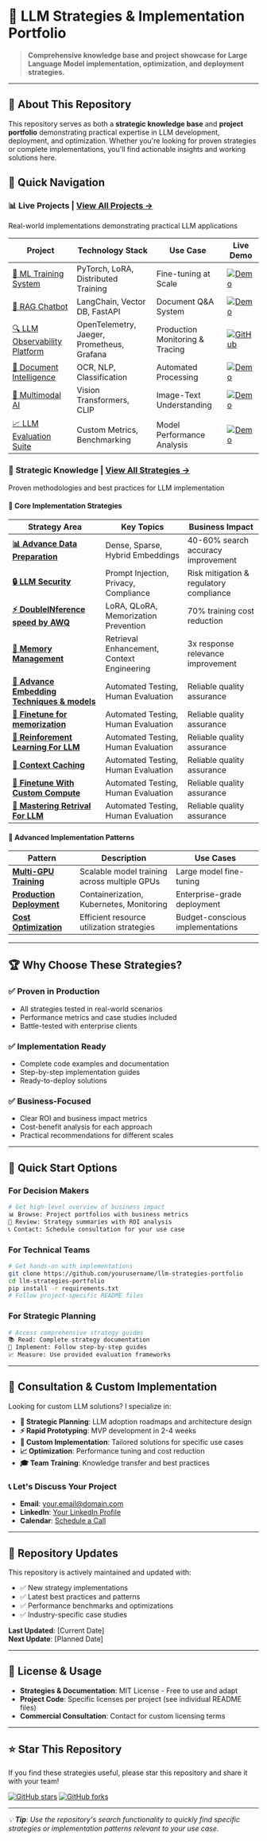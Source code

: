 # 🚀 LLM Strategies & Implementation Portfolio

> **Comprehensive knowledge base and project showcase for Large Language Model implementation, optimization, and deployment strategies.**

---

## 👋 About This Repository

This repository serves as both a **strategic knowledge base** and **project portfolio** demonstrating practical expertise in LLM development, deployment, and optimization. Whether you're looking for proven strategies or complete implementations, you'll find actionable insights and working solutions here.

## 🎯 Quick Navigation

### 📊 **Live Projects** | [View All Projects →](./projects/)
Real-world implementations demonstrating practical LLM applications

| Project | Technology Stack | Use Case | Live Demo |
|---------|-----------------|----------|-----------|
| [🤖 ML Training System](./projects/ml-training-system/) | PyTorch, LoRA, Distributed Training | Fine-tuning at Scale | [![Demo](https://img.shields.io/badge/Demo-Live-green)](demo-link) |
| [💬 RAG Chatbot](./projects/rag-chatbot/) | LangChain, Vector DB, FastAPI | Document Q&A System | [![Demo](https://img.shields.io/badge/Demo-Live-green)](demo-link) |
| [🔍 LLM Observability Platform](./projects/LLM_obervebility/) | OpenTelemetry, Jaeger, Prometheus, Grafana | Production Monitoring & Tracing | [![GitHub](https://img.shields.io/badge/GitHub-Live-blue)](https://github.com/AmitNaikRepository/LLM-Observability-Platform) |
| [📄 Document Intelligence](./projects/document-ai/) | OCR, NLP, Classification | Automated Processing | [![Demo](https://img.shields.io/badge/Demo-Live-green)](demo-link) |
| [🎨 Multimodal AI](./projects/multimodal-ai/) | Vision Transformers, CLIP | Image-Text Understanding | [![Demo](https://img.shields.io/badge/Demo-Live-green)](demo-link) |
| [📈 LLM Evaluation Suite](./projects/llm-evaluation/) | Custom Metrics, Benchmarking | Model Performance Analysis | [![Demo](https://img.shields.io/badge/Demo-Live-green)](demo-link) |

### 🧠 **Strategic Knowledge** | [View All Strategies →](./strategies/)
Proven methodologies and best practices for LLM implementation

#### 🔧 **Core Implementation Strategies**

| Strategy Area | Key Topics | Business Impact |
|---------------|------------|-----------------|
| [**📊 Advance Data Preparation**](./strategies/embedding-techniques/) | Dense, Sparse, Hybrid Embeddings | 40-60% search accuracy improvement |
| [**🔒 LLM Security**](./strategies/llm_security/) | Prompt Injection, Privacy, Compliance | Risk mitigation & regulatory compliance |
| [**⚡ DoubleINference speed by AWQ**](./strategies/fine-tuning-strategies/) | LoRA, QLoRA, Memorization Prevention | 70% training cost reduction |
| [**🎯 Memory Management**](./strategies/rag-optimization/) | Retrieval Enhancement, Context Engineering | 3x response relevance improvement |
| [**📏 Advance Embedding Techniques & models**](./strategies/evaluation-frameworks/) | Automated Testing, Human Evaluation | Reliable quality assurance |
| [**📏 Finetune for memorization**](./strategies/evaluation-frameworks/) | Automated Testing, Human Evaluation | Reliable quality assurance |
| [**📏 Reinforement Learning For LLM**](./strategies/evaluation-frameworks/) | Automated Testing, Human Evaluation | Reliable quality assurance |
| [**📏 Context Caching**](./strategies/evaluation-frameworks/) | Automated Testing, Human Evaluation | Reliable quality assurance |
| [**📏 Finetune With Custom Compute**](./strategies/evaluation-frameworks/) | Automated Testing, Human Evaluation | Reliable quality assurance |
| [**📏 Mastering Retrival For LLM**](./strategies/evaluation-frameworks/) | Automated Testing, Human Evaluation | Reliable quality assurance |
#### 🚀 **Advanced Implementation Patterns**

| Pattern | Description | Use Cases |
|---------|-------------|-----------|
| [**Multi-GPU Training**](./strategies/distributed-training/) | Scalable model training across multiple GPUs | Large model fine-tuning |
| [**Production Deployment**](./strategies/deployment/) | Containerization, Kubernetes, Monitoring | Enterprise-grade deployment |
| [**Cost Optimization**](./strategies/cost-optimization/) | Efficient resource utilization strategies | Budget-conscious implementations |

---

## 🏆 **Why Choose These Strategies?**

### ✅ **Proven in Production**
- All strategies tested in real-world scenarios
- Performance metrics and case studies included
- Battle-tested with enterprise clients

### ✅ **Implementation Ready**
- Complete code examples and documentation
- Step-by-step implementation guides
- Ready-to-deploy solutions

### ✅ **Business-Focused**
- Clear ROI and business impact metrics
- Cost-benefit analysis for each approach
- Practical recommendations for different scales

---

## 🚀 **Quick Start Options**

### For Decision Makers
```bash
# Get high-level overview of business impact
📊 Browse: Project portfolios with business metrics
🎯 Review: Strategy summaries with ROI analysis
📞 Contact: Schedule consultation for your use case
```

### For Technical Teams
```bash
# Get hands-on with implementations
git clone https://github.com/yourusername/llm-strategies-portfolio
cd llm-strategies-portfolio
pip install -r requirements.txt
# Follow project-specific README files
```

### For Strategic Planning
```bash
# Access comprehensive strategy guides
📚 Read: Complete strategy documentation
🔧 Implement: Follow step-by-step guides
📈 Measure: Use provided evaluation frameworks
```

---

## 💼 **Consultation & Custom Implementation**

Looking for custom LLM solutions? I specialize in:

- **🎯 Strategic Planning**: LLM adoption roadmaps and architecture design
- **⚡ Rapid Prototyping**: MVP development in 2-4 weeks
- **🔧 Custom Implementation**: Tailored solutions for specific use cases
- **📈 Optimization**: Performance tuning and cost reduction
- **🎓 Team Training**: Knowledge transfer and best practices

### 📞 **Let's Discuss Your Project**
- **Email**: your.email@domain.com
- **LinkedIn**: [Your LinkedIn Profile](linkedin-url)
- **Calendar**: [Schedule a Call](calendar-link)

---

## 🔄 **Repository Updates**

This repository is actively maintained and updated with:
- ✅ New strategy implementations
- ✅ Latest best practices and patterns
- ✅ Performance benchmarks and optimizations
- ✅ Industry-specific case studies

**Last Updated**: [Current Date]  
**Next Update**: [Planned Date]

---

## 📜 **License & Usage**

- **Strategies & Documentation**: MIT License - Free to use and adapt
- **Project Code**: Specific licenses per project (see individual README files)
- **Commercial Consultation**: Contact for custom licensing terms

---

## ⭐ **Star This Repository**

If you find these strategies useful, please star this repository and share it with your team!

[![GitHub stars](https://img.shields.io/github/stars/yourusername/llm-strategies-portfolio.svg?style=social&label=Star)](https://github.com/yourusername/llm-strategies-portfolio)
[![GitHub forks](https://img.shields.io/github/forks/yourusername/llm-strategies-portfolio.svg?style=social&label=Fork)](https://github.com/yourusername/llm-strategies-portfolio)

---

*💡 **Tip**: Use the repository's search functionality to quickly find specific strategies or implementation patterns relevant to your use case.*